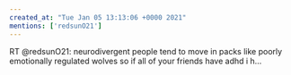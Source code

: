```yaml
---
created_at: "Tue Jan 05 13:13:06 +0000 2021"
mentions: ['redsunO21']
---
```


RT @redsunO21: neurodivergent people tend to move in packs like poorly emotionally regulated wolves so if all of your friends have adhd i h…